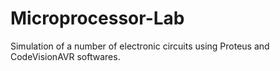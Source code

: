 # Microprocessor-Lab
Simulation of a number of electronic circuits using Proteus and CodeVisionAVR softwares.
